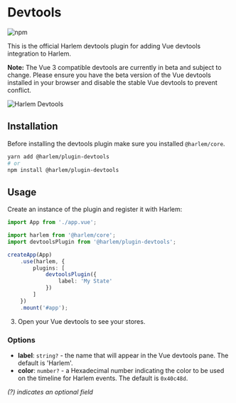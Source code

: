 # Devtools

![npm](https://img.shields.io/npm/v/@harlem/plugin-devtools)

This is the official Harlem devtools plugin for adding Vue devtools integration to Harlem.

**Note:** The Vue 3 compatible devtools are currently in beta and subject to change. Please ensure you have the beta version of the Vue devtools installed in your browser and disable the stable Vue devtools to prevent conflict.

![Harlem Devtools](https://user-images.githubusercontent.com/11718453/95668309-aa5ade00-0bb5-11eb-99f5-1fea4d2061ff.gif)

## Installation

Before installing the devtools plugin make sure you installed `@harlem/core`.

```bash
yarn add @harlem/plugin-devtools
# or
npm install @harlem/plugin-devtools
```

## Usage

Create an instance of the plugin and register it with Harlem:
```typescript
import App from './app.vue';

import harlem from '@harlem/core';
import devtoolsPlugin from '@harlem/plugin-devtools';

createApp(App)
    .use(harlem, {
        plugins: [
            devtoolsPlugin({
                label: 'My State'
            })
        ]
    })
    .mount('#app');
```

3. Open your Vue devtools to see your stores.


### Options

- **label**: `string?` - the name that will appear in the Vue devtools pane. The default is 'Harlem'.
- **color**: `number?` - a Hexadecimal number indicating the color to be used on the timeline for Harlem events. The default is `0x40c48d`.

*(?) indicates an optional field*